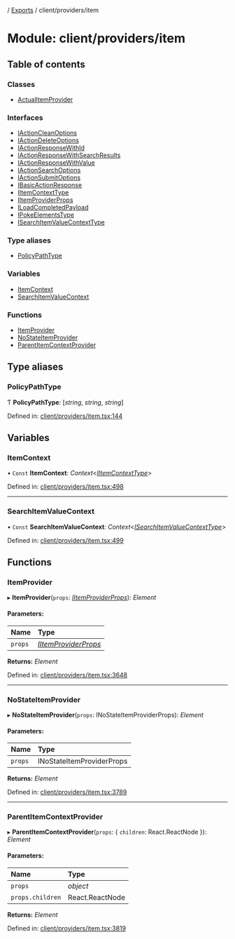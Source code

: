 [](../README.md) / [Exports](../modules.md) / client/providers/item

# Module: client/providers/item

## Table of contents

### Classes

- [ActualItemProvider](../classes/client_providers_item.actualitemprovider.md)

### Interfaces

- [IActionCleanOptions](../interfaces/client_providers_item.iactioncleanoptions.md)
- [IActionDeleteOptions](../interfaces/client_providers_item.iactiondeleteoptions.md)
- [IActionResponseWithId](../interfaces/client_providers_item.iactionresponsewithid.md)
- [IActionResponseWithSearchResults](../interfaces/client_providers_item.iactionresponsewithsearchresults.md)
- [IActionResponseWithValue](../interfaces/client_providers_item.iactionresponsewithvalue.md)
- [IActionSearchOptions](../interfaces/client_providers_item.iactionsearchoptions.md)
- [IActionSubmitOptions](../interfaces/client_providers_item.iactionsubmitoptions.md)
- [IBasicActionResponse](../interfaces/client_providers_item.ibasicactionresponse.md)
- [IItemContextType](../interfaces/client_providers_item.iitemcontexttype.md)
- [IItemProviderProps](../interfaces/client_providers_item.iitemproviderprops.md)
- [ILoadCompletedPayload](../interfaces/client_providers_item.iloadcompletedpayload.md)
- [IPokeElementsType](../interfaces/client_providers_item.ipokeelementstype.md)
- [ISearchItemValueContextType](../interfaces/client_providers_item.isearchitemvaluecontexttype.md)

### Type aliases

- [PolicyPathType](client_providers_item.md#policypathtype)

### Variables

- [ItemContext](client_providers_item.md#itemcontext)
- [SearchItemValueContext](client_providers_item.md#searchitemvaluecontext)

### Functions

- [ItemProvider](client_providers_item.md#itemprovider)
- [NoStateItemProvider](client_providers_item.md#nostateitemprovider)
- [ParentItemContextProvider](client_providers_item.md#parentitemcontextprovider)

## Type aliases

### PolicyPathType

Ƭ **PolicyPathType**: [*string*, *string*, *string*]

Defined in: [client/providers/item.tsx:144](https://github.com/onzag/itemize/blob/0e9b128c/client/providers/item.tsx#L144)

## Variables

### ItemContext

• `Const` **ItemContext**: *Context*<[*IItemContextType*](../interfaces/client_providers_item.iitemcontexttype.md)\>

Defined in: [client/providers/item.tsx:498](https://github.com/onzag/itemize/blob/0e9b128c/client/providers/item.tsx#L498)

___

### SearchItemValueContext

• `Const` **SearchItemValueContext**: *Context*<[*ISearchItemValueContextType*](../interfaces/client_providers_item.isearchitemvaluecontexttype.md)\>

Defined in: [client/providers/item.tsx:499](https://github.com/onzag/itemize/blob/0e9b128c/client/providers/item.tsx#L499)

## Functions

### ItemProvider

▸ **ItemProvider**(`props`: [*IItemProviderProps*](../interfaces/client_providers_item.iitemproviderprops.md)): *Element*

#### Parameters:

Name | Type |
:------ | :------ |
`props` | [*IItemProviderProps*](../interfaces/client_providers_item.iitemproviderprops.md) |

**Returns:** *Element*

Defined in: [client/providers/item.tsx:3648](https://github.com/onzag/itemize/blob/0e9b128c/client/providers/item.tsx#L3648)

___

### NoStateItemProvider

▸ **NoStateItemProvider**(`props`: INoStateItemProviderProps): *Element*

#### Parameters:

Name | Type |
:------ | :------ |
`props` | INoStateItemProviderProps |

**Returns:** *Element*

Defined in: [client/providers/item.tsx:3789](https://github.com/onzag/itemize/blob/0e9b128c/client/providers/item.tsx#L3789)

___

### ParentItemContextProvider

▸ **ParentItemContextProvider**(`props`: { `children`: React.ReactNode  }): *Element*

#### Parameters:

Name | Type |
:------ | :------ |
`props` | *object* |
`props.children` | React.ReactNode |

**Returns:** *Element*

Defined in: [client/providers/item.tsx:3819](https://github.com/onzag/itemize/blob/0e9b128c/client/providers/item.tsx#L3819)
